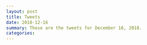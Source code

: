 ```yaml
---
layout: post
title: Tweets
date: 2018-12-16
summary: These are the tweets for December 16, 2018.
categories:
---
```


